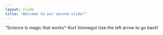 ```yaml
---
layout: slide
title: "Welcome to our second slide!"
---
```

"Science is magic that works"-Kurt Vonnegut
Use the left arrow to go back!
